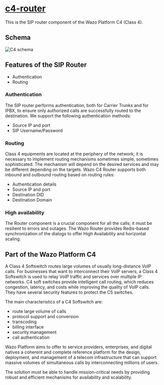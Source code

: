 # [c4-router](https://github.com/wazo-platform/wazo-c4-router)

This is the SIP router component of the Wazo Platform C4 (Class 4).

## Schema

![C4 schema](diagram-c4.svg)

## Features of the SIP Router

* Authentication
* Routing

### Authentication

The SIP router performs authentication, both for Carrier Trunks and for IPBX, to ensure only authorized calls are successfully routed to the destination.
We support the following authentication methods:

* Source IP and port
* SIP Username/Password

### Routing

Class 4 equipments are located at the periphery of the network; it is necessary to implement routing mechanisms sometimes simple, sometimes sophisticated. The mechanism will depend on the desired services and may be different depending on the targets. Wazo C4 Router supports both inbound and outbound routing based on routing rules:

* Authentication details
* Source IP and port
* Destination DID
* Destination Domain

### High availability

The Router component is a crucial component for all the calls; it must be resilient to errors and outages. The Wazo Router provides Redis-based synchronization of the dialogs to offer High Availability and horizontal scaling.

## Part of the Wazo Platform C4

A Class 4 Softswitch routes large volumes of usually long-distance VoIP calls. For businesses that want to interconnect their VoIP servers, a Class 4 Softswitch is used to relay VoIP traffic and services over multiple IP networks. C4 soft switches provide intelligent call routing, which reduces congestion, latency, and costs while improving the quality of VoIP calls. They have several security features to protect the C5 switches.

The main characteristics of a C4 Softswitch are:

* route large volume of calls
* protocol support and conversion
* transcoding
* billing interface
* security management
* call authentication

Wazo Platform aims to offer to service providers, enterprises, and digital natives a coherent and complete reference platform for the design, deployment, and management of a telecom infrastructure that can support massive volumes of simultaneous calls by interconnecting millions of users.

The solution must be able to handle mission-critical needs by providing robust and efficient mechanisms for availability and scalability.